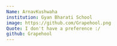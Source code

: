 ```yaml
---
Name: ArnavKushwaha
institution: Gyan Bharati School
image: https://github.com/Grapehool.png
Quote: I don't have a preference :/ 
github: Grapehool 
---
```

